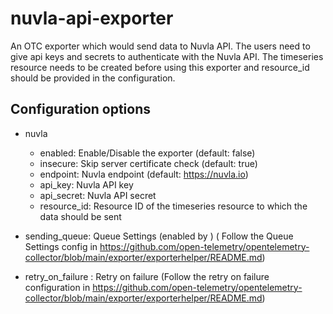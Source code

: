 # nuvla-api-exporter
An OTC exporter which would send data to Nuvla API. The users need to give api keys and secrets to authenticate with the Nuvla API.
The timeseries resource needs to be created before using this exporter and resource_id should be provided in the configuration.


## Configuration options

- nuvla
  - enabled: Enable/Disable the exporter (default: false)
  - insecure: Skip server certificate check (default: true)
  - endpoint: Nuvla endpoint (default: https://nuvla.io)
  - api_key: Nuvla API key
  - api_secret: Nuvla API secret
  - resource_id: Resource ID of the timeseries resource to which the data should be sent

- sending_queue: Queue Settings (enabled by ) (
  Follow the Queue Settings config in https://github.com/open-telemetry/opentelemetry-collector/blob/main/exporter/exporterhelper/README.md)
- retry_on_failure : Retry on failure (Follow the retry on failure configuration in
  https://github.com/open-telemetry/opentelemetry-collector/blob/main/exporter/exporterhelper/README.md)